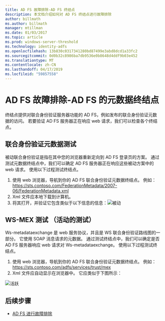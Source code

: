 ```yaml
---
title: AD FS 故障排除-AD FS 终结点
description: 本文档介绍如何对 AD FS 终结点进行故障排除
author: billmath
ms.author: billmath
manager: mtillman
ms.date: 01/03/2017
ms.topic: article
ms.prod: windows-server-threshold
ms.technology: identity-adfs
ms.openlocfilehash: 13b830c0317341280bd87499e3abd8dcd1a33fc2
ms.sourcegitcommit: 0d0b32c8986ba7db9536e0b8648d4ddf9b03e452
ms.translationtype: MT
ms.contentlocale: zh-CN
ms.lasthandoff: 04/17/2019
ms.locfileid: "59857558"
---
```

# <a name="ad-fs-troubleshooting---ad-fs-metadata-endpoints"></a>AD FS 故障排除-AD FS 的元数据终结点
终结点提供对联合身份验证服务器功能的 AD FS，例如发布的联合身份验证元数据的访问。  若要验证 AD FS 服务器正在响应 web 请求，我们可以检查各个终结点。


## <a name="federation-metadata-test"></a>联合身份验证元数据测试
被动联合身份验证是指在其中您的浏览器重新定向到 AD FS 登录页的方案。  通过测试元数据终结点中，我们可以确定 AD FS 服务器正在响应这些被动方案中的 web 请求。  使用以下过程测试终结点。

1.  使用 web 浏览器，导航到你的 AD FS 联合身份验证元数据终结点。  例如：  https://sts.contoso.com/FederationMetadata/2007-06/FederationMetadata.xml
2. Xml 文件应本地下载到计算机。
3. 将其打开，并验证它包含类似于以下信息的信息：![被动](media/ad-fs-tshoot-endpoints/meta2.png)

## <a name="ws-mex-test-active-test"></a>WS-MEX 测试 （活动的测试）
Ws-metadataexchange 是 web 服务协议，并且是 WS 联合身份验证路线图的一部分。  它使用 SOAP 消息请求的元数据。  通过测试终结点中，我们可以确定是否 AD FS 服务器响应 web 请求对 Ws-metadataexchange。  使用以下过程测试终结点。
1.  使用 web 浏览器，导航到你的 AD FS 联合身份验证元数据终结点。  例如：  https://sts.contoso.com/adfs/services/trust/mex
2. Xml 文件应自动显示在浏览器中。  它应类似于下图所示：

![活跃](media/ad-fs-tshoot-endpoints/meta3.png)


## <a name="next-steps"></a>后续步骤

- [AD FS 进行故障排除](ad-fs-tshoot-overview.md)